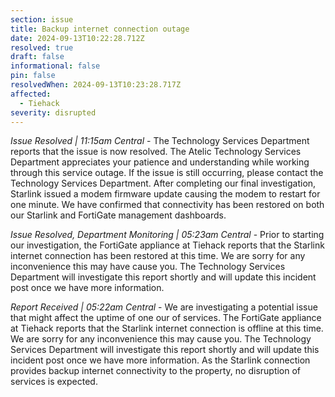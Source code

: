 ```yaml
---
section: issue
title: Backup internet connection outage
date: 2024-09-13T10:22:28.712Z
resolved: true
draft: false
informational: false
pin: false
resolvedWhen: 2024-09-13T10:23:28.717Z
affected:
  - Tiehack
severity: disrupted
---
```

*Issue Resolved | 11:15am Central* - The Technology Services Department reports that the issue is now resolved. The Atelic Technology Services Department appreciates your patience and understanding while working through this service outage. If the issue is still occurring, please contact the Technology Services Department. After completing our final investigation, Starlink issued a modem firmware update causing the modem to restart for one minute. We have confirmed that connectivity has been restored on both our Starlink and FortiGate management dashboards.

*Issue Resolved, Department Monitoring | 05:23am Central* - Prior to starting our investigation, the FortiGate appliance at Tiehack reports that the Starlink internet connection has been restored at this time. We are sorry for any inconvenience this may have cause you. The Technology Services Department will investigate this report shortly and will update this incident post once we have more information.

*Report Received | 05:22am Central* - We are investigating a potential issue that might affect the uptime of one our of services. The FortiGate appliance at Tiehack reports that the Starlink internet connection is offline at this time. We are sorry for any inconvenience this may cause you. The Technology Services Department will investigate this report shortly and will update this incident post once we have more information. As the Starlink connection provides backup internet connectivity to the property, no disruption of services is expected.